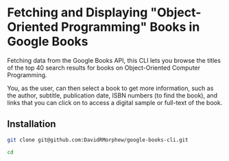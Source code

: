# Fetching and Displaying "Object-Oriented Programming" Books in Google Books

Fetching data from the Google Books API, this CLI lets you browse the titles of the top 40 search results for books on Object-Oriented Computer Programming.

You, as the user, can then select a book to get more information, such as the author, subtitle, publication date, ISBN numbers (to find the book), and links that you can click on to access a digital sample or full-text of the book.

## Installation

```bash
git clone git@github.com:DavidRMorphew/google-books-cli.git

cd 



